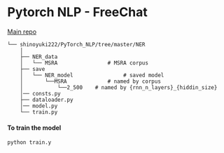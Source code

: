 # Pytorch NLP - FreeChat
[Main repo](https://github.com/shinoyuki222/PyTorch_NLP)


```
└── shinoyuki222/PyTorch_NLP/tree/master/NER
    │
    ├── NER_data
    │   └── MSRA                # MSRA corpus
    ├── save
    │   └── NER_model                # saved model
    │       └──MSRA             # named by corpus
    │           └──2_500    # named by {rnn_n_layers}_{hiddin_size} 
    │── consts.py
    ├── dataloader.py     
    │── model.py
    └── train.py            
```
#### To train the model
    python train.y
